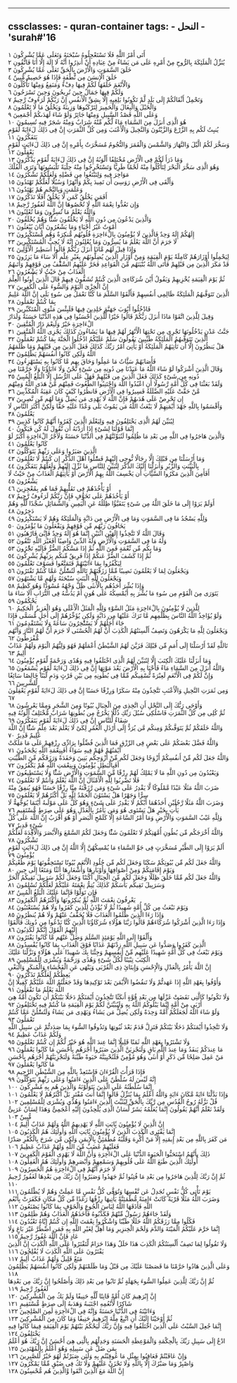 
---
cssclasses:
    - quran-container
tags:
    - النحل
    - 'surah#'16
---

أَتَى أَمْرُ اللَّهِ فَلَا تَسْتَعْجِلُوهُ سُبْحَنَهُ وَتَعَلَى عَمَّا يُشْرِكُونَ  ١<br>
يُنَزِّلُ الْمَلَئِكَةَ بِالرُّوحِ مِنْ أَمْرِهِ عَلَى مَن يَشَاءُ مِنْ عِبَادِهِ أَنْ أَنذِرُوا أَنَّهُ لَا إِلَهَ إِلَّا أَنَا فَاتَّقُونِ  ٢<br>
خَلَقَ السَّمَوَتِ وَالْأَرْضَ بِالْحَقِّ تَعَلَى عَمَّا يُشْرِكُونَ  ٣<br>
خَلَقَ الْإِنسَنَ مِن نُّطْفَةٍ فَإِذَا هُوَ خَصِيمٌ مُّبِينٌ  ٤<br>
وَالْأَنْعَمَ خَلَقَهَا لَكُمْ فِيهَا دِفْءٌ وَمَنَفِعُ وَمِنْهَا تَأْكُلُونَ  ٥<br>
وَلَكُمْ فِيهَا جَمَالٌ حِينَ تُرِيحُونَ وَحِينَ تَسْرَحُونَ  ٦<br>
وَتَحْمِلُ أَثْقَالَكُمْ إِلَى بَلَدٍ لَّمْ تَكُونُوا بَلِغِيهِ إِلَّا بِشِقِّ الْأَنفُسِ إِنَّ رَبَّكُمْ لَرَءُوفٌ رَّحِيمٌ  ٧<br>
وَالْخَيْلَ وَالْبِغَالَ وَالْحَمِيرَ لِتَرْكَبُوهَا وَزِينَةً وَيَخْلُقُ مَا لَا تَعْلَمُونَ  ٨<br>
وَعَلَى اللَّهِ قَصْدُ السَّبِيلِ وَمِنْهَا جَائِرٌ وَلَوْ شَاءَ لَهَدَىكُمْ أَجْمَعِينَ  ٩<br>
هُوَ الَّذِى أَنزَلَ مِنَ السَّمَاءِ مَاءً لَّكُم مِّنْهُ شَرَابٌ وَمِنْهُ شَجَرٌ فِيهِ تُسِيمُونَ  ١۰<br>
يُنبِتُ لَكُم بِهِ الزَّرْعَ وَالزَّيْتُونَ وَالنَّخِيلَ وَالْأَعْنَبَ وَمِن كُلِّ الثَّمَرَتِ إِنَّ فِى ذَلِكَ لَءَايَةً لِّقَوْمٍ يَتَفَكَّرُونَ  ١١<br>
وَسَخَّرَ لَكُمُ الَّيْلَ وَالنَّهَارَ وَالشَّمْسَ وَالْقَمَرَ وَالنُّجُومُ مُسَخَّرَتٌ بِأَمْرِهِ إِنَّ فِى ذَلِكَ لَءَايَتٍ لِّقَوْمٍ يَعْقِلُونَ  ١٢<br>
وَمَا ذَرَأَ لَكُمْ فِى الْأَرْضِ مُخْتَلِفًا أَلْوَنُهُ إِنَّ فِى ذَلِكَ لَءَايَةً لِّقَوْمٍ يَذَّكَّرُونَ  ١٣<br>
وَهُوَ الَّذِى سَخَّرَ الْبَحْرَ لِتَأْكُلُوا مِنْهُ لَحْمًا طَرِيًّا وَتَسْتَخْرِجُوا مِنْهُ حِلْيَةً تَلْبَسُونَهَا وَتَرَى الْفُلْكَ مَوَاخِرَ فِيهِ وَلِتَبْتَغُوا مِن فَضْلِهِ وَلَعَلَّكُمْ تَشْكُرُونَ  ١٤<br>
وَأَلْقَى فِى الْأَرْضِ رَوَسِىَ أَن تَمِيدَ بِكُمْ وَأَنْهَرًا وَسُبُلًا لَّعَلَّكُمْ تَهْتَدُونَ  ١٥<br>
وَعَلَمَتٍ وَبِالنَّجْمِ هُمْ يَهْتَدُونَ  ١٦<br>
أَفَمَن يَخْلُقُ كَمَن لَّا يَخْلُقُ أَفَلَا تَذَكَّرُونَ  ١٧<br>
وَإِن تَعُدُّوا نِعْمَةَ اللَّهِ لَا تُحْصُوهَا إِنَّ اللَّهَ لَغَفُورٌ رَّحِيمٌ  ١٨<br>
وَاللَّهُ يَعْلَمُ مَا تُسِرُّونَ وَمَا تُعْلِنُونَ  ١٩<br>
وَالَّذِينَ يَدْعُونَ مِن دُونِ اللَّهِ لَا يَخْلُقُونَ شَئًْا وَهُمْ يُخْلَقُونَ  ٢۰<br>
أَمْوَتٌ غَيْرُ أَحْيَاءٍ وَمَا يَشْعُرُونَ أَيَّانَ يُبْعَثُونَ  ٢١<br>
إِلَهُكُمْ إِلَهٌ وَحِدٌ فَالَّذِينَ لَا يُؤْمِنُونَ بِالْءَاخِرَةِ قُلُوبُهُم مُّنكِرَةٌ وَهُم مُّسْتَكْبِرُونَ  ٢٢<br>
لَا جَرَمَ أَنَّ اللَّهَ يَعْلَمُ مَا يُسِرُّونَ وَمَا يُعْلِنُونَ إِنَّهُ لَا يُحِبُّ الْمُسْتَكْبِرِينَ  ٢٣<br>
وَإِذَا قِيلَ لَهُم مَّاذَا أَنزَلَ رَبُّكُمْ قَالُوا أَسَطِيرُ الْأَوَّلِينَ  ٢٤<br>
لِيَحْمِلُوا أَوْزَارَهُمْ كَامِلَةً يَوْمَ الْقِيَمَةِ وَمِنْ أَوْزَارِ الَّذِينَ يُضِلُّونَهُم بِغَيْرِ عِلْمٍ أَلَا سَاءَ مَا يَزِرُونَ  ٢٥<br>
قَدْ مَكَرَ الَّذِينَ مِن قَبْلِهِمْ فَأَتَى اللَّهُ بُنْيَنَهُم مِّنَ الْقَوَاعِدِ فَخَرَّ عَلَيْهِمُ السَّقْفُ مِن فَوْقِهِمْ وَأَتَىهُمُ الْعَذَابُ مِنْ حَيْثُ لَا يَشْعُرُونَ  ٢٦<br>
ثُمَّ يَوْمَ الْقِيَمَةِ يُخْزِيهِمْ وَيَقُولُ أَيْنَ شُرَكَاءِىَ الَّذِينَ كُنتُمْ تُشَقُّونَ فِيهِمْ قَالَ الَّذِينَ أُوتُوا الْعِلْمَ إِنَّ الْخِزْىَ الْيَوْمَ وَالسُّوءَ عَلَى الْكَفِرِينَ  ٢٧<br>
الَّذِينَ تَتَوَفَّىهُمُ الْمَلَئِكَةُ ظَالِمِى أَنفُسِهِمْ فَأَلْقَوُا السَّلَمَ مَا كُنَّا نَعْمَلُ مِن سُوءٍ بَلَى إِنَّ اللَّهَ عَلِيمٌ بِمَا كُنتُمْ تَعْمَلُونَ  ٢٨<br>
فَادْخُلُوا أَبْوَبَ جَهَنَّمَ خَلِدِينَ فِيهَا فَلَبِئْسَ مَثْوَى الْمُتَكَبِّرِينَ  ٢٩<br>
وَقِيلَ لِلَّذِينَ اتَّقَوْا مَاذَا أَنزَلَ رَبُّكُمْ قَالُوا خَيْرًا لِّلَّذِينَ أَحْسَنُوا فِى هَذِهِ الدُّنْيَا حَسَنَةٌ وَلَدَارُ الْءَاخِرَةِ خَيْرٌ وَلَنِعْمَ دَارُ الْمُتَّقِينَ  ٣۰<br>
جَنَّتُ عَدْنٍ يَدْخُلُونَهَا تَجْرِى مِن تَحْتِهَا الْأَنْهَرُ لَهُمْ فِيهَا مَا يَشَاءُونَ كَذَلِكَ يَجْزِى اللَّهُ الْمُتَّقِينَ  ٣١<br>
الَّذِينَ تَتَوَفَّىهُمُ الْمَلَئِكَةُ طَيِّبِينَ يَقُولُونَ سَلَمٌ عَلَيْكُمُ ادْخُلُوا الْجَنَّةَ بِمَا كُنتُمْ تَعْمَلُونَ  ٣٢<br>
هَلْ يَنظُرُونَ إِلَّا أَن تَأْتِيَهُمُ الْمَلَئِكَةُ أَوْ يَأْتِىَ أَمْرُ رَبِّكَ كَذَلِكَ فَعَلَ الَّذِينَ مِن قَبْلِهِمْ وَمَا ظَلَمَهُمُ اللَّهُ وَلَكِن كَانُوا أَنفُسَهُمْ يَظْلِمُونَ  ٣٣<br>
فَأَصَابَهُمْ سَئَِّاتُ مَا عَمِلُوا وَحَاقَ بِهِم مَّا كَانُوا بِهِ يَسْتَهْزِءُونَ  ٣٤<br>
وَقَالَ الَّذِينَ أَشْرَكُوا لَوْ شَاءَ اللَّهُ مَا عَبَدْنَا مِن دُونِهِ مِن شَىْءٍ نَّحْنُ وَلَا ءَابَاؤُنَا وَلَا حَرَّمْنَا مِن دُونِهِ مِن شَىْءٍ كَذَلِكَ فَعَلَ الَّذِينَ مِن قَبْلِهِمْ فَهَلْ عَلَى الرُّسُلِ إِلَّا الْبَلَغُ الْمُبِينُ  ٣٥<br>
وَلَقَدْ بَعَثْنَا فِى كُلِّ أُمَّةٍ رَّسُولًا أَنِ اعْبُدُوا اللَّهَ وَاجْتَنِبُوا الطَّغُوتَ فَمِنْهُم مَّنْ هَدَى اللَّهُ وَمِنْهُم مَّنْ حَقَّتْ عَلَيْهِ الضَّلَلَةُ فَسِيرُوا فِى الْأَرْضِ فَانظُرُوا كَيْفَ كَانَ عَقِبَةُ الْمُكَذِّبِينَ  ٣٦<br>
إِن تَحْرِصْ عَلَى هُدَىهُمْ فَإِنَّ اللَّهَ لَا يَهْدِى مَن يُضِلُّ وَمَا لَهُم مِّن نَّصِرِينَ  ٣٧<br>
وَأَقْسَمُوا بِاللَّهِ جَهْدَ أَيْمَنِهِمْ لَا يَبْعَثُ اللَّهُ مَن يَمُوتُ بَلَى وَعْدًا عَلَيْهِ حَقًّا وَلَكِنَّ أَكْثَرَ النَّاسِ لَا يَعْلَمُونَ  ٣٨<br>
لِيُبَيِّنَ لَهُمُ الَّذِى يَخْتَلِفُونَ فِيهِ وَلِيَعْلَمَ الَّذِينَ كَفَرُوا أَنَّهُمْ كَانُوا كَذِبِينَ  ٣٩<br>
إِنَّمَا قَوْلُنَا لِشَىْءٍ إِذَا أَرَدْنَهُ أَن نَّقُولَ لَهُ كُن فَيَكُونُ  ٤۰<br>
وَالَّذِينَ هَاجَرُوا فِى اللَّهِ مِن بَعْدِ مَا ظُلِمُوا لَنُبَوِّئَنَّهُمْ فِى الدُّنْيَا حَسَنَةً وَلَأَجْرُ الْءَاخِرَةِ أَكْبَرُ لَوْ كَانُوا يَعْلَمُونَ  ٤١<br>
الَّذِينَ صَبَرُوا وَعَلَى رَبِّهِمْ يَتَوَكَّلُونَ  ٤٢<br>
وَمَا أَرْسَلْنَا مِن قَبْلِكَ إِلَّا رِجَالًا نُّوحِى إِلَيْهِمْ فَسَْٔلُوا أَهْلَ الذِّكْرِ إِن كُنتُمْ لَا تَعْلَمُونَ  ٤٣<br>
بِالْبَيِّنَتِ وَالزُّبُرِ وَأَنزَلْنَا إِلَيْكَ الذِّكْرَ لِتُبَيِّنَ لِلنَّاسِ مَا نُزِّلَ إِلَيْهِمْ وَلَعَلَّهُمْ يَتَفَكَّرُونَ  ٤٤<br>
أَفَأَمِنَ الَّذِينَ مَكَرُوا السَّئَِّاتِ أَن يَخْسِفَ اللَّهُ بِهِمُ الْأَرْضَ أَوْ يَأْتِيَهُمُ الْعَذَابُ مِنْ حَيْثُ لَا يَشْعُرُونَ  ٤٥<br>
أَوْ يَأْخُذَهُمْ فِى تَقَلُّبِهِمْ فَمَا هُم بِمُعْجِزِينَ  ٤٦<br>
أَوْ يَأْخُذَهُمْ عَلَى تَخَوُّفٍ فَإِنَّ رَبَّكُمْ لَرَءُوفٌ رَّحِيمٌ  ٤٧<br>
أَوَلَمْ يَرَوْا إِلَى مَا خَلَقَ اللَّهُ مِن شَىْءٍ يَتَفَيَّؤُا ظِلَلُهُ عَنِ الْيَمِينِ وَالشَّمَائِلِ سُجَّدًا لِّلَّهِ وَهُمْ دَخِرُونَ  ٤٨<br>
وَلِلَّهِ يَسْجُدُ مَا فِى السَّمَوَتِ وَمَا فِى الْأَرْضِ مِن دَابَّةٍ وَالْمَلَئِكَةُ وَهُمْ لَا يَسْتَكْبِرُونَ  ٤٩<br>
يَخَافُونَ رَبَّهُم مِّن فَوْقِهِمْ وَيَفْعَلُونَ مَا يُؤْمَرُونَ  ٥۰<br>
وَقَالَ اللَّهُ لَا تَتَّخِذُوا إِلَهَيْنِ اثْنَيْنِ إِنَّمَا هُوَ إِلَهٌ وَحِدٌ فَإِيَّىَ فَارْهَبُونِ  ٥١<br>
وَلَهُ مَا فِى السَّمَوَتِ وَالْأَرْضِ وَلَهُ الدِّينُ وَاصِبًا أَفَغَيْرَ اللَّهِ تَتَّقُونَ  ٥٢<br>
وَمَا بِكُم مِّن نِّعْمَةٍ فَمِنَ اللَّهِ ثُمَّ إِذَا مَسَّكُمُ الضُّرُّ فَإِلَيْهِ تَجَْٔرُونَ  ٥٣<br>
ثُمَّ إِذَا كَشَفَ الضُّرَّ عَنكُمْ إِذَا فَرِيقٌ مِّنكُم بِرَبِّهِمْ يُشْرِكُونَ  ٥٤<br>
لِيَكْفُرُوا بِمَا ءَاتَيْنَهُمْ فَتَمَتَّعُوا فَسَوْفَ تَعْلَمُونَ  ٥٥<br>
وَيَجْعَلُونَ لِمَا لَا يَعْلَمُونَ نَصِيبًا مِّمَّا رَزَقْنَهُمْ تَاللَّهِ لَتُسَْٔلُنَّ عَمَّا كُنتُمْ تَفْتَرُونَ  ٥٦<br>
وَيَجْعَلُونَ لِلَّهِ الْبَنَتِ سُبْحَنَهُ وَلَهُم مَّا يَشْتَهُونَ  ٥٧<br>
وَإِذَا بُشِّرَ أَحَدُهُم بِالْأُنثَى ظَلَّ وَجْهُهُ مُسْوَدًّا وَهُوَ كَظِيمٌ  ٥٨<br>
يَتَوَرَى مِنَ الْقَوْمِ مِن سُوءِ مَا بُشِّرَ بِهِ أَيُمْسِكُهُ عَلَى هُونٍ أَمْ يَدُسُّهُ فِى التُّرَابِ أَلَا سَاءَ مَا يَحْكُمُونَ  ٥٩<br>
لِلَّذِينَ لَا يُؤْمِنُونَ بِالْءَاخِرَةِ مَثَلُ السَّوْءِ وَلِلَّهِ الْمَثَلُ الْأَعْلَى وَهُوَ الْعَزِيزُ الْحَكِيمُ  ٦۰<br>
وَلَوْ يُؤَاخِذُ اللَّهُ النَّاسَ بِظُلْمِهِم مَّا تَرَكَ عَلَيْهَا مِن دَابَّةٍ وَلَكِن يُؤَخِّرُهُمْ إِلَى أَجَلٍ مُّسَمًّى فَإِذَا جَاءَ أَجَلُهُمْ لَا يَسْتَْٔخِرُونَ سَاعَةً وَلَا يَسْتَقْدِمُونَ  ٦١<br>
وَيَجْعَلُونَ لِلَّهِ مَا يَكْرَهُونَ وَتَصِفُ أَلْسِنَتُهُمُ الْكَذِبَ أَنَّ لَهُمُ الْحُسْنَى لَا جَرَمَ أَنَّ لَهُمُ النَّارَ وَأَنَّهُم مُّفْرَطُونَ  ٦٢<br>
تَاللَّهِ لَقَدْ أَرْسَلْنَا إِلَى أُمَمٍ مِّن قَبْلِكَ فَزَيَّنَ لَهُمُ الشَّيْطَنُ أَعْمَلَهُمْ فَهُوَ وَلِيُّهُمُ الْيَوْمَ وَلَهُمْ عَذَابٌ أَلِيمٌ  ٦٣<br>
وَمَا أَنزَلْنَا عَلَيْكَ الْكِتَبَ إِلَّا لِتُبَيِّنَ لَهُمُ الَّذِى اخْتَلَفُوا فِيهِ وَهُدًى وَرَحْمَةً لِّقَوْمٍ يُؤْمِنُونَ  ٦٤<br>
وَاللَّهُ أَنزَلَ مِنَ السَّمَاءِ مَاءً فَأَحْيَا بِهِ الْأَرْضَ بَعْدَ مَوْتِهَا إِنَّ فِى ذَلِكَ لَءَايَةً لِّقَوْمٍ يَسْمَعُونَ  ٦٥<br>
وَإِنَّ لَكُمْ فِى الْأَنْعَمِ لَعِبْرَةً نُّسْقِيكُم مِّمَّا فِى بُطُونِهِ مِن بَيْنِ فَرْثٍ وَدَمٍ لَّبَنًا خَالِصًا سَائِغًا لِّلشَّرِبِينَ  ٦٦<br>
وَمِن ثَمَرَتِ النَّخِيلِ وَالْأَعْنَبِ تَتَّخِذُونَ مِنْهُ سَكَرًا وَرِزْقًا حَسَنًا إِنَّ فِى ذَلِكَ لَءَايَةً لِّقَوْمٍ يَعْقِلُونَ  ٦٧<br>
وَأَوْحَى رَبُّكَ إِلَى النَّحْلِ أَنِ اتَّخِذِى مِنَ الْجِبَالِ بُيُوتًا وَمِنَ الشَّجَرِ وَمِمَّا يَعْرِشُونَ  ٦٨<br>
ثُمَّ كُلِى مِن كُلِّ الثَّمَرَتِ فَاسْلُكِى سُبُلَ رَبِّكِ ذُلُلًا يَخْرُجُ مِن بُطُونِهَا شَرَابٌ مُّخْتَلِفٌ أَلْوَنُهُ فِيهِ شِفَاءٌ لِّلنَّاسِ إِنَّ فِى ذَلِكَ لَءَايَةً لِّقَوْمٍ يَتَفَكَّرُونَ  ٦٩<br>
وَاللَّهُ خَلَقَكُمْ ثُمَّ يَتَوَفَّىكُمْ وَمِنكُم مَّن يُرَدُّ إِلَى أَرْذَلِ الْعُمُرِ لِكَىْ لَا يَعْلَمَ بَعْدَ عِلْمٍ شَئًْا إِنَّ اللَّهَ عَلِيمٌ قَدِيرٌ  ٧۰<br>
وَاللَّهُ فَضَّلَ بَعْضَكُمْ عَلَى بَعْضٍ فِى الرِّزْقِ فَمَا الَّذِينَ فُضِّلُوا بِرَادِّى رِزْقِهِمْ عَلَى مَا مَلَكَتْ أَيْمَنُهُمْ فَهُمْ فِيهِ سَوَاءٌ أَفَبِنِعْمَةِ اللَّهِ يَجْحَدُونَ  ٧١<br>
وَاللَّهُ جَعَلَ لَكُم مِّنْ أَنفُسِكُمْ أَزْوَجًا وَجَعَلَ لَكُم مِّنْ أَزْوَجِكُم بَنِينَ وَحَفَدَةً وَرَزَقَكُم مِّنَ الطَّيِّبَتِ أَفَبِالْبَطِلِ يُؤْمِنُونَ وَبِنِعْمَتِ اللَّهِ هُمْ يَكْفُرُونَ  ٧٢<br>
وَيَعْبُدُونَ مِن دُونِ اللَّهِ مَا لَا يَمْلِكُ لَهُمْ رِزْقًا مِّنَ السَّمَوَتِ وَالْأَرْضِ شَئًْا وَلَا يَسْتَطِيعُونَ  ٧٣<br>
فَلَا تَضْرِبُوا لِلَّهِ الْأَمْثَالَ إِنَّ اللَّهَ يَعْلَمُ وَأَنتُمْ لَا تَعْلَمُونَ  ٧٤<br>
ضَرَبَ اللَّهُ مَثَلًا عَبْدًا مَّمْلُوكًا لَّا يَقْدِرُ عَلَى شَىْءٍ وَمَن رَّزَقْنَهُ مِنَّا رِزْقًا حَسَنًا فَهُوَ يُنفِقُ مِنْهُ سِرًّا وَجَهْرًا هَلْ يَسْتَوُنَ الْحَمْدُ لِلَّهِ بَلْ أَكْثَرُهُمْ لَا يَعْلَمُونَ  ٧٥<br>
وَضَرَبَ اللَّهُ مَثَلًا رَّجُلَيْنِ أَحَدُهُمَا أَبْكَمُ لَا يَقْدِرُ عَلَى شَىْءٍ وَهُوَ كَلٌّ عَلَى مَوْلَىهُ أَيْنَمَا يُوَجِّههُّ لَا يَأْتِ بِخَيْرٍ هَلْ يَسْتَوِى هُوَ وَمَن يَأْمُرُ بِالْعَدْلِ وَهُوَ عَلَى صِرَطٍ مُّسْتَقِيمٍ  ٧٦<br>
وَلِلَّهِ غَيْبُ السَّمَوَتِ وَالْأَرْضِ وَمَا أَمْرُ السَّاعَةِ إِلَّا كَلَمْحِ الْبَصَرِ أَوْ هُوَ أَقْرَبُ إِنَّ اللَّهَ عَلَى كُلِّ شَىْءٍ قَدِيرٌ  ٧٧<br>
وَاللَّهُ أَخْرَجَكُم مِّن بُطُونِ أُمَّهَتِكُمْ لَا تَعْلَمُونَ شَئًْا وَجَعَلَ لَكُمُ السَّمْعَ وَالْأَبْصَرَ وَالْأَفِْٔدَةَ لَعَلَّكُمْ تَشْكُرُونَ  ٧٨<br>
أَلَمْ يَرَوْا إِلَى الطَّيْرِ مُسَخَّرَتٍ فِى جَوِّ السَّمَاءِ مَا يُمْسِكُهُنَّ إِلَّا اللَّهُ إِنَّ فِى ذَلِكَ لَءَايَتٍ لِّقَوْمٍ يُؤْمِنُونَ  ٧٩<br>
وَاللَّهُ جَعَلَ لَكُم مِّن بُيُوتِكُمْ سَكَنًا وَجَعَلَ لَكُم مِّن جُلُودِ الْأَنْعَمِ بُيُوتًا تَسْتَخِفُّونَهَا يَوْمَ ظَعْنِكُمْ وَيَوْمَ إِقَامَتِكُمْ وَمِنْ أَصْوَافِهَا وَأَوْبَارِهَا وَأَشْعَارِهَا أَثَثًا وَمَتَعًا إِلَى حِينٍ  ٨۰<br>
وَاللَّهُ جَعَلَ لَكُم مِّمَّا خَلَقَ ظِلَلًا وَجَعَلَ لَكُم مِّنَ الْجِبَالِ أَكْنَنًا وَجَعَلَ لَكُمْ سَرَبِيلَ تَقِيكُمُ الْحَرَّ وَسَرَبِيلَ تَقِيكُم بَأْسَكُمْ كَذَلِكَ يُتِمُّ نِعْمَتَهُ عَلَيْكُمْ لَعَلَّكُمْ تُسْلِمُونَ  ٨١<br>
فَإِن تَوَلَّوْا فَإِنَّمَا عَلَيْكَ الْبَلَغُ الْمُبِينُ  ٨٢<br>
يَعْرِفُونَ نِعْمَتَ اللَّهِ ثُمَّ يُنكِرُونَهَا وَأَكْثَرُهُمُ الْكَفِرُونَ  ٨٣<br>
وَيَوْمَ نَبْعَثُ مِن كُلِّ أُمَّةٍ شَهِيدًا ثُمَّ لَا يُؤْذَنُ لِلَّذِينَ كَفَرُوا وَلَا هُمْ يُسْتَعْتَبُونَ  ٨٤<br>
وَإِذَا رَءَا الَّذِينَ ظَلَمُوا الْعَذَابَ فَلَا يُخَفَّفُ عَنْهُمْ وَلَا هُمْ يُنظَرُونَ  ٨٥<br>
وَإِذَا رَءَا الَّذِينَ أَشْرَكُوا شُرَكَاءَهُمْ قَالُوا رَبَّنَا هَؤُلَاءِ شُرَكَاؤُنَا الَّذِينَ كُنَّا نَدْعُوا مِن دُونِكَ فَأَلْقَوْا إِلَيْهِمُ الْقَوْلَ إِنَّكُمْ لَكَذِبُونَ  ٨٦<br>
وَأَلْقَوْا إِلَى اللَّهِ يَوْمَئِذٍ السَّلَمَ وَضَلَّ عَنْهُم مَّا كَانُوا يَفْتَرُونَ  ٨٧<br>
الَّذِينَ كَفَرُوا وَصَدُّوا عَن سَبِيلِ اللَّهِ زِدْنَهُمْ عَذَابًا فَوْقَ الْعَذَابِ بِمَا كَانُوا يُفْسِدُونَ  ٨٨<br>
وَيَوْمَ نَبْعَثُ فِى كُلِّ أُمَّةٍ شَهِيدًا عَلَيْهِم مِّنْ أَنفُسِهِمْ وَجِئْنَا بِكَ شَهِيدًا عَلَى هَؤُلَاءِ وَنَزَّلْنَا عَلَيْكَ الْكِتَبَ تِبْيَنًا لِّكُلِّ شَىْءٍ وَهُدًى وَرَحْمَةً وَبُشْرَى لِلْمُسْلِمِينَ  ٨٩<br>
إِنَّ اللَّهَ يَأْمُرُ بِالْعَدْلِ وَالْإِحْسَنِ وَإِيتَائِ ذِى الْقُرْبَى وَيَنْهَى عَنِ الْفَحْشَاءِ وَالْمُنكَرِ وَالْبَغْىِ يَعِظُكُمْ لَعَلَّكُمْ تَذَكَّرُونَ  ٩۰<br>
وَأَوْفُوا بِعَهْدِ اللَّهِ إِذَا عَهَدتُّمْ وَلَا تَنقُضُوا الْأَيْمَنَ بَعْدَ تَوْكِيدِهَا وَقَدْ جَعَلْتُمُ اللَّهَ عَلَيْكُمْ كَفِيلًا إِنَّ اللَّهَ يَعْلَمُ مَا تَفْعَلُونَ  ٩١<br>
وَلَا تَكُونُوا كَالَّتِى نَقَضَتْ غَزْلَهَا مِن بَعْدِ قُوَّةٍ أَنكَثًا تَتَّخِذُونَ أَيْمَنَكُمْ دَخَلًا بَيْنَكُمْ أَن تَكُونَ أُمَّةٌ هِىَ أَرْبَى مِنْ أُمَّةٍ إِنَّمَا يَبْلُوكُمُ اللَّهُ بِهِ وَلَيُبَيِّنَنَّ لَكُمْ يَوْمَ الْقِيَمَةِ مَا كُنتُمْ فِيهِ تَخْتَلِفُونَ  ٩٢<br>
وَلَوْ شَاءَ اللَّهُ لَجَعَلَكُمْ أُمَّةً وَحِدَةً وَلَكِن يُضِلُّ مَن يَشَاءُ وَيَهْدِى مَن يَشَاءُ وَلَتُسَْٔلُنَّ عَمَّا كُنتُمْ تَعْمَلُونَ  ٩٣<br>
وَلَا تَتَّخِذُوا أَيْمَنَكُمْ دَخَلًا بَيْنَكُمْ فَتَزِلَّ قَدَمٌ بَعْدَ ثُبُوتِهَا وَتَذُوقُوا السُّوءَ بِمَا صَدَدتُّمْ عَن سَبِيلِ اللَّهِ وَلَكُمْ عَذَابٌ عَظِيمٌ  ٩٤<br>
وَلَا تَشْتَرُوا بِعَهْدِ اللَّهِ ثَمَنًا قَلِيلًا إِنَّمَا عِندَ اللَّهِ هُوَ خَيْرٌ لَّكُمْ إِن كُنتُمْ تَعْلَمُونَ  ٩٥<br>
مَا عِندَكُمْ يَنفَدُ وَمَا عِندَ اللَّهِ بَاقٍ وَلَنَجْزِيَنَّ الَّذِينَ صَبَرُوا أَجْرَهُم بِأَحْسَنِ مَا كَانُوا يَعْمَلُونَ  ٩٦<br>
مَنْ عَمِلَ صَلِحًا مِّن ذَكَرٍ أَوْ أُنثَى وَهُوَ مُؤْمِنٌ فَلَنُحْيِيَنَّهُ حَيَوةً طَيِّبَةً وَلَنَجْزِيَنَّهُمْ أَجْرَهُم بِأَحْسَنِ مَا كَانُوا يَعْمَلُونَ  ٩٧<br>
فَإِذَا قَرَأْتَ الْقُرْءَانَ فَاسْتَعِذْ بِاللَّهِ مِنَ الشَّيْطَنِ الرَّجِيمِ  ٩٨<br>
إِنَّهُ لَيْسَ لَهُ سُلْطَنٌ عَلَى الَّذِينَ ءَامَنُوا وَعَلَى رَبِّهِمْ يَتَوَكَّلُونَ  ٩٩<br>
إِنَّمَا سُلْطَنُهُ عَلَى الَّذِينَ يَتَوَلَّوْنَهُ وَالَّذِينَ هُم بِهِ مُشْرِكُونَ  ١۰۰<br>
وَإِذَا بَدَّلْنَا ءَايَةً مَّكَانَ ءَايَةٍ وَاللَّهُ أَعْلَمُ بِمَا يُنَزِّلُ قَالُوا إِنَّمَا أَنتَ مُفْتَرٍ بَلْ أَكْثَرُهُمْ لَا يَعْلَمُونَ  ١۰١<br>
قُلْ نَزَّلَهُ رُوحُ الْقُدُسِ مِن رَّبِّكَ بِالْحَقِّ لِيُثَبِّتَ الَّذِينَ ءَامَنُوا وَهُدًى وَبُشْرَى لِلْمُسْلِمِينَ  ١۰٢<br>
وَلَقَدْ نَعْلَمُ أَنَّهُمْ يَقُولُونَ إِنَّمَا يُعَلِّمُهُ بَشَرٌ لِّسَانُ الَّذِى يُلْحِدُونَ إِلَيْهِ أَعْجَمِىٌّ وَهَذَا لِسَانٌ عَرَبِىٌّ مُّبِينٌ  ١۰٣<br>
إِنَّ الَّذِينَ لَا يُؤْمِنُونَ بَِٔايَتِ اللَّهِ لَا يَهْدِيهِمُ اللَّهُ وَلَهُمْ عَذَابٌ أَلِيمٌ  ١۰٤<br>
إِنَّمَا يَفْتَرِى الْكَذِبَ الَّذِينَ لَا يُؤْمِنُونَ بَِٔايَتِ اللَّهِ وَأُولَئِكَ هُمُ الْكَذِبُونَ  ١۰٥<br>
مَن كَفَرَ بِاللَّهِ مِن بَعْدِ إِيمَنِهِ إِلَّا مَنْ أُكْرِهَ وَقَلْبُهُ مُطْمَئِنٌّ بِالْإِيمَنِ وَلَكِن مَّن شَرَحَ بِالْكُفْرِ صَدْرًا فَعَلَيْهِمْ غَضَبٌ مِّنَ اللَّهِ وَلَهُمْ عَذَابٌ عَظِيمٌ  ١۰٦<br>
ذَلِكَ بِأَنَّهُمُ اسْتَحَبُّوا الْحَيَوةَ الدُّنْيَا عَلَى الْءَاخِرَةِ وَأَنَّ اللَّهَ لَا يَهْدِى الْقَوْمَ الْكَفِرِينَ  ١۰٧<br>
أُولَئِكَ الَّذِينَ طَبَعَ اللَّهُ عَلَى قُلُوبِهِمْ وَسَمْعِهِمْ وَأَبْصَرِهِمْ وَأُولَئِكَ هُمُ الْغَفِلُونَ  ١۰٨<br>
لَا جَرَمَ أَنَّهُمْ فِى الْءَاخِرَةِ هُمُ الْخَسِرُونَ  ١۰٩<br>
ثُمَّ إِنَّ رَبَّكَ لِلَّذِينَ هَاجَرُوا مِن بَعْدِ مَا فُتِنُوا ثُمَّ جَهَدُوا وَصَبَرُوا إِنَّ رَبَّكَ مِن بَعْدِهَا لَغَفُورٌ رَّحِيمٌ  ١١۰<br>
يَوْمَ تَأْتِى كُلُّ نَفْسٍ تُجَدِلُ عَن نَّفْسِهَا وَتُوَفَّى كُلُّ نَفْسٍ مَّا عَمِلَتْ وَهُمْ لَا يُظْلَمُونَ  ١١١<br>
وَضَرَبَ اللَّهُ مَثَلًا قَرْيَةً كَانَتْ ءَامِنَةً مُّطْمَئِنَّةً يَأْتِيهَا رِزْقُهَا رَغَدًا مِّن كُلِّ مَكَانٍ فَكَفَرَتْ بِأَنْعُمِ اللَّهِ فَأَذَقَهَا اللَّهُ لِبَاسَ الْجُوعِ وَالْخَوْفِ بِمَا كَانُوا يَصْنَعُونَ  ١١٢<br>
وَلَقَدْ جَاءَهُمْ رَسُولٌ مِّنْهُمْ فَكَذَّبُوهُ فَأَخَذَهُمُ الْعَذَابُ وَهُمْ ظَلِمُونَ  ١١٣<br>
فَكُلُوا مِمَّا رَزَقَكُمُ اللَّهُ حَلَلًا طَيِّبًا وَاشْكُرُوا نِعْمَتَ اللَّهِ إِن كُنتُمْ إِيَّاهُ تَعْبُدُونَ  ١١٤<br>
إِنَّمَا حَرَّمَ عَلَيْكُمُ الْمَيْتَةَ وَالدَّمَ وَلَحْمَ الْخِنزِيرِ وَمَا أُهِلَّ لِغَيْرِ اللَّهِ بِهِ فَمَنِ اضْطُرَّ غَيْرَ بَاغٍ وَلَا عَادٍ فَإِنَّ اللَّهَ غَفُورٌ رَّحِيمٌ  ١١٥<br>
وَلَا تَقُولُوا لِمَا تَصِفُ أَلْسِنَتُكُمُ الْكَذِبَ هَذَا حَلَلٌ وَهَذَا حَرَامٌ لِّتَفْتَرُوا عَلَى اللَّهِ الْكَذِبَ إِنَّ الَّذِينَ يَفْتَرُونَ عَلَى اللَّهِ الْكَذِبَ لَا يُفْلِحُونَ  ١١٦<br>
مَتَعٌ قَلِيلٌ وَلَهُمْ عَذَابٌ أَلِيمٌ  ١١٧<br>
وَعَلَى الَّذِينَ هَادُوا حَرَّمْنَا مَا قَصَصْنَا عَلَيْكَ مِن قَبْلُ وَمَا ظَلَمْنَهُمْ وَلَكِن كَانُوا أَنفُسَهُمْ يَظْلِمُونَ  ١١٨<br>
ثُمَّ إِنَّ رَبَّكَ لِلَّذِينَ عَمِلُوا السُّوءَ بِجَهَلَةٍ ثُمَّ تَابُوا مِن بَعْدِ ذَلِكَ وَأَصْلَحُوا إِنَّ رَبَّكَ مِن بَعْدِهَا لَغَفُورٌ رَّحِيمٌ  ١١٩<br>
إِنَّ إِبْرَهِيمَ كَانَ أُمَّةً قَانِتًا لِّلَّهِ حَنِيفًا وَلَمْ يَكُ مِنَ الْمُشْرِكِينَ  ١٢۰<br>
شَاكِرًا لِّأَنْعُمِهِ اجْتَبَىهُ وَهَدَىهُ إِلَى صِرَطٍ مُّسْتَقِيمٍ  ١٢١<br>
وَءَاتَيْنَهُ فِى الدُّنْيَا حَسَنَةً وَإِنَّهُ فِى الْءَاخِرَةِ لَمِنَ الصَّلِحِينَ  ١٢٢<br>
ثُمَّ أَوْحَيْنَا إِلَيْكَ أَنِ اتَّبِعْ مِلَّةَ إِبْرَهِيمَ حَنِيفًا وَمَا كَانَ مِنَ الْمُشْرِكِينَ  ١٢٣<br>
إِنَّمَا جُعِلَ السَّبْتُ عَلَى الَّذِينَ اخْتَلَفُوا فِيهِ وَإِنَّ رَبَّكَ لَيَحْكُمُ بَيْنَهُمْ يَوْمَ الْقِيَمَةِ فِيمَا كَانُوا فِيهِ يَخْتَلِفُونَ  ١٢٤<br>
ادْعُ إِلَى سَبِيلِ رَبِّكَ بِالْحِكْمَةِ وَالْمَوْعِظَةِ الْحَسَنَةِ وَجَدِلْهُم بِالَّتِى هِىَ أَحْسَنُ إِنَّ رَبَّكَ هُوَ أَعْلَمُ بِمَن ضَلَّ عَن سَبِيلِهِ وَهُوَ أَعْلَمُ بِالْمُهْتَدِينَ  ١٢٥<br>
وَإِنْ عَاقَبْتُمْ فَعَاقِبُوا بِمِثْلِ مَا عُوقِبْتُم بِهِ وَلَئِن صَبَرْتُمْ لَهُوَ خَيْرٌ لِّلصَّبِرِينَ  ١٢٦<br>
وَاصْبِرْ وَمَا صَبْرُكَ إِلَّا بِاللَّهِ وَلَا تَحْزَنْ عَلَيْهِمْ وَلَا تَكُ فِى ضَيْقٍ مِّمَّا يَمْكُرُونَ  ١٢٧<br>
إِنَّ اللَّهَ مَعَ الَّذِينَ اتَّقَوا وَّالَّذِينَ هُم مُّحْسِنُونَ  ١٢٨<br>

